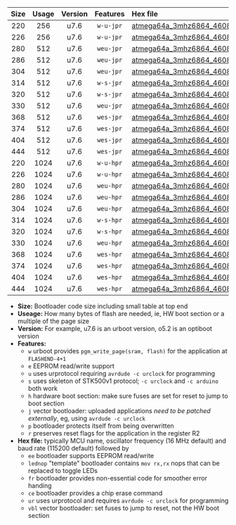 |Size|Usage|Version|Features|Hex file|
|:-:|:-:|:-:|:-:|:--|
|220|256|u7.6|`w-u-jpr`|[atmega64a_3mhz6864_460800bps_ur_vbl.hex](https://raw.githubusercontent.com/stefanrueger/urboot/main/atmega64a_3mhz6864_460800bps_ur_vbl.hex)|
|226|256|u7.6|`w-u-jpr`|[atmega64a_3mhz6864_460800bps_lednop_ur_vbl.hex](https://raw.githubusercontent.com/stefanrueger/urboot/main/atmega64a_3mhz6864_460800bps_lednop_ur_vbl.hex)|
|280|512|u7.6|`weu-jpr`|[atmega64a_3mhz6864_460800bps_ee_ur_vbl.hex](https://raw.githubusercontent.com/stefanrueger/urboot/main/atmega64a_3mhz6864_460800bps_ee_ur_vbl.hex)|
|286|512|u7.6|`weu-jpr`|[atmega64a_3mhz6864_460800bps_ee_lednop_ur_vbl.hex](https://raw.githubusercontent.com/stefanrueger/urboot/main/atmega64a_3mhz6864_460800bps_ee_lednop_ur_vbl.hex)|
|304|512|u7.6|`weu-jpr`|[atmega64a_3mhz6864_460800bps_ee_lednop_fr_ur_vbl.hex](https://raw.githubusercontent.com/stefanrueger/urboot/main/atmega64a_3mhz6864_460800bps_ee_lednop_fr_ur_vbl.hex)|
|314|512|u7.6|`w-s-jpr`|[atmega64a_3mhz6864_460800bps_vbl.hex](https://raw.githubusercontent.com/stefanrueger/urboot/main/atmega64a_3mhz6864_460800bps_vbl.hex)|
|320|512|u7.6|`w-s-jpr`|[atmega64a_3mhz6864_460800bps_lednop_vbl.hex](https://raw.githubusercontent.com/stefanrueger/urboot/main/atmega64a_3mhz6864_460800bps_lednop_vbl.hex)|
|330|512|u7.6|`weu-jpr`|[atmega64a_3mhz6864_460800bps_ee_lednop_fr_ce_ur_vbl.hex](https://raw.githubusercontent.com/stefanrueger/urboot/main/atmega64a_3mhz6864_460800bps_ee_lednop_fr_ce_ur_vbl.hex)|
|368|512|u7.6|`wes-jpr`|[atmega64a_3mhz6864_460800bps_ee_vbl.hex](https://raw.githubusercontent.com/stefanrueger/urboot/main/atmega64a_3mhz6864_460800bps_ee_vbl.hex)|
|374|512|u7.6|`wes-jpr`|[atmega64a_3mhz6864_460800bps_ee_lednop_vbl.hex](https://raw.githubusercontent.com/stefanrueger/urboot/main/atmega64a_3mhz6864_460800bps_ee_lednop_vbl.hex)|
|404|512|u7.6|`wes-jpr`|[atmega64a_3mhz6864_460800bps_ee_lednop_fr_vbl.hex](https://raw.githubusercontent.com/stefanrueger/urboot/main/atmega64a_3mhz6864_460800bps_ee_lednop_fr_vbl.hex)|
|444|512|u7.6|`wes-jpr`|[atmega64a_3mhz6864_460800bps_ee_lednop_fr_ce_vbl.hex](https://raw.githubusercontent.com/stefanrueger/urboot/main/atmega64a_3mhz6864_460800bps_ee_lednop_fr_ce_vbl.hex)|
|220|1024|u7.6|`w-u-hpr`|[atmega64a_3mhz6864_460800bps_ur.hex](https://raw.githubusercontent.com/stefanrueger/urboot/main/atmega64a_3mhz6864_460800bps_ur.hex)|
|226|1024|u7.6|`w-u-hpr`|[atmega64a_3mhz6864_460800bps_lednop_ur.hex](https://raw.githubusercontent.com/stefanrueger/urboot/main/atmega64a_3mhz6864_460800bps_lednop_ur.hex)|
|280|1024|u7.6|`weu-hpr`|[atmega64a_3mhz6864_460800bps_ee_ur.hex](https://raw.githubusercontent.com/stefanrueger/urboot/main/atmega64a_3mhz6864_460800bps_ee_ur.hex)|
|286|1024|u7.6|`weu-hpr`|[atmega64a_3mhz6864_460800bps_ee_lednop_ur.hex](https://raw.githubusercontent.com/stefanrueger/urboot/main/atmega64a_3mhz6864_460800bps_ee_lednop_ur.hex)|
|304|1024|u7.6|`weu-hpr`|[atmega64a_3mhz6864_460800bps_ee_lednop_fr_ur.hex](https://raw.githubusercontent.com/stefanrueger/urboot/main/atmega64a_3mhz6864_460800bps_ee_lednop_fr_ur.hex)|
|314|1024|u7.6|`w-s-hpr`|[atmega64a_3mhz6864_460800bps.hex](https://raw.githubusercontent.com/stefanrueger/urboot/main/atmega64a_3mhz6864_460800bps.hex)|
|320|1024|u7.6|`w-s-hpr`|[atmega64a_3mhz6864_460800bps_lednop.hex](https://raw.githubusercontent.com/stefanrueger/urboot/main/atmega64a_3mhz6864_460800bps_lednop.hex)|
|330|1024|u7.6|`weu-hpr`|[atmega64a_3mhz6864_460800bps_ee_lednop_fr_ce_ur.hex](https://raw.githubusercontent.com/stefanrueger/urboot/main/atmega64a_3mhz6864_460800bps_ee_lednop_fr_ce_ur.hex)|
|368|1024|u7.6|`wes-hpr`|[atmega64a_3mhz6864_460800bps_ee.hex](https://raw.githubusercontent.com/stefanrueger/urboot/main/atmega64a_3mhz6864_460800bps_ee.hex)|
|374|1024|u7.6|`wes-hpr`|[atmega64a_3mhz6864_460800bps_ee_lednop.hex](https://raw.githubusercontent.com/stefanrueger/urboot/main/atmega64a_3mhz6864_460800bps_ee_lednop.hex)|
|404|1024|u7.6|`wes-hpr`|[atmega64a_3mhz6864_460800bps_ee_lednop_fr.hex](https://raw.githubusercontent.com/stefanrueger/urboot/main/atmega64a_3mhz6864_460800bps_ee_lednop_fr.hex)|
|444|1024|u7.6|`wes-hpr`|[atmega64a_3mhz6864_460800bps_ee_lednop_fr_ce.hex](https://raw.githubusercontent.com/stefanrueger/urboot/main/atmega64a_3mhz6864_460800bps_ee_lednop_fr_ce.hex)|

- **Size:** Bootloader code size including small table at top end
- **Useage:** How many bytes of flash are needed, ie, HW boot section or a multiple of the page size
- **Version:** For example, u7.6 is an urboot version, o5.2 is an optiboot version
- **Features:**
  + `w` urboot provides `pgm_write_page(sram, flash)` for the application at `FLASHEND-4+1`
  + `e` EEPROM read/write support
  + `u` uses urprotocol requiring `avrdude -c urclock` for programming
  + `s` uses skeleton of STK500v1 protocol; `-c urclock` and `-c arduino` both work
  + `h` hardware boot section: make sure fuses are set for reset to jump to boot section
  + `j` vector bootloader: uploaded applications *need to be patched externally*, eg, using `avrdude -c urclock`
  + `p` bootloader protects itself from being overwritten
  + `r` preserves reset flags for the application in the register R2
- **Hex file:** typically MCU name, oscillator frequency (16 MHz default) and baud rate (115200 default) followed by
  + `ee` bootloader supports EEPROM read/write
  + `lednop` "template" bootloader contains `mov rx,rx` nops that can be replaced to toggle LEDs
  + `fr` bootloader provides non-essential code for smoother error handing
  + `ce` bootloader provides a chip erase command
  + `ur` uses urprotocol and requires `avrdude -c urclock` for programming
  + `vbl` vector bootloader: set fuses to jump to reset, not the HW boot section
